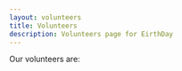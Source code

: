 ```yaml
---
layout: volunteers
title: Volunteers
description: Volunteers page for EirthDay
---
```


Our volunteers are:
